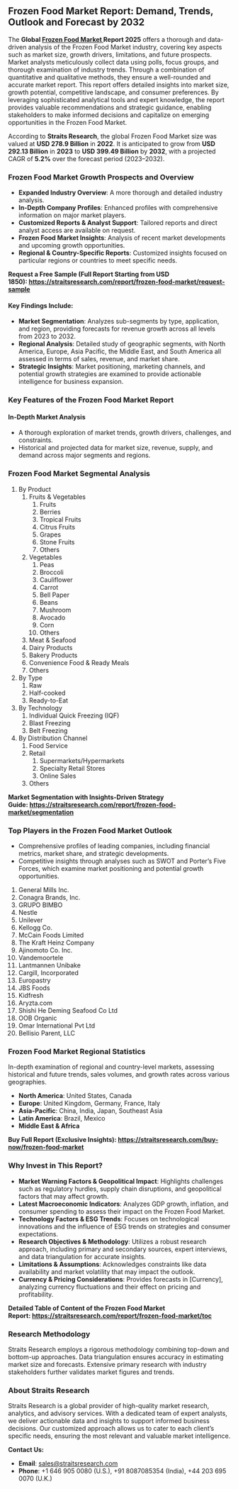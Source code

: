 <p>&nbsp;</p>
<h2>Frozen Food Market Report: Demand, Trends, Outlook and Forecast by 2032</h2>
<p>The&nbsp;<strong>Global <a href="https://straitsresearch.com/report/frozen-food-market">Frozen Food Market </a>Report 2025</strong>&nbsp;offers a thorough and data-driven analysis of the Frozen Food Market industry, covering key aspects such as market size, growth drivers, limitations, and future prospects. Market analysts meticulously collect data using polls, focus groups, and thorough examination of industry trends. Through a combination of quantitative and qualitative methods, they ensure a well-rounded and accurate market report. This report offers detailed insights into market size, growth potential, competitive landscape, and consumer preferences. By leveraging sophisticated analytical tools and expert knowledge, the report provides valuable recommendations and strategic guidance, enabling stakeholders to make informed decisions and capitalize on emerging opportunities in the Frozen Food Market.</p>
<p>According to&nbsp;<strong>Straits Research</strong>, the global Frozen Food Market size was valued at&nbsp;<strong>USD 278.9 Billion</strong>&nbsp;in&nbsp;<strong>2022</strong>. It is anticipated to grow from&nbsp;<strong>USD 292.13 Billion</strong>&nbsp;in&nbsp;<strong>2023</strong>&nbsp;to&nbsp;<strong>USD 399.49 Billion</strong>&nbsp;by&nbsp;<strong>2032</strong>, with a projected CAGR of&nbsp;<strong>5.2%</strong>&nbsp;over the forecast period (2023&ndash;2032).</p>
<h3>Frozen Food Market Growth Prospects and Overview</h3>
<ul>
<li><strong>Expanded Industry Overview</strong>: A more thorough and detailed industry analysis.</li>
<li><strong>In-Depth Company Profiles</strong>: Enhanced profiles with comprehensive information on major market players.</li>
<li><strong>Customized Reports &amp; Analyst Support</strong>: Tailored reports and direct analyst access are available on request.</li>
<li><strong>Frozen Food Market Insights</strong>: Analysis of recent market developments and upcoming growth opportunities.</li>
<li><strong>Regional &amp; Country-Specific Reports</strong>: Customized insights focused on particular regions or countries to meet specific needs.</li>
</ul>
<p><strong>Request a Free Sample (Full Report Starting from USD 1850):&nbsp;<a href="https://straitsresearch.com/report/frozen-food-market/request-sample">https://straitsresearch.com/report/frozen-food-market/request-sample</a></strong></p>
<h4>Key Findings Include:</h4>
<ul>
<li><strong>Market Segmentation</strong>: Analyzes sub-segments by type, application, and region, providing forecasts for revenue growth across all levels from&nbsp;2023 to 2032.</li>
<li><strong>Regional Analysis</strong>: Detailed study of geographic segments, with North America, Europe, Asia Pacific, the Middle East, and South America all assessed in terms of sales, revenue, and market share.</li>
<li><strong>Strategic Insights</strong>: Market positioning, marketing channels, and potential growth strategies are examined to provide actionable intelligence for business expansion.</li>
</ul>
<h3>Key Features of the Frozen Food Market Report</h3>
<h4>In-Depth Market Analysis</h4>
<ul>
<li>A thorough exploration of market trends, growth drivers, challenges, and constraints.</li>
<li>Historical and projected data for market size, revenue, supply, and demand across major segments and regions.</li>
</ul>
<h3>Frozen Food Market&nbsp;Segmental Analysis</h3>
<ol>
<li>By Product
<ol>
<li>Fruits &amp; Vegetables
<ol>
<li>Fruits</li>
<li>Berries</li>
<li>Tropical Fruits</li>
<li>Citrus Fruits</li>
<li>Grapes</li>
<li>Stone Fruits</li>
<li>Others</li>
</ol>
</li>
<li>Vegetables
<ol>
<li>Peas</li>
<li>Broccoli</li>
<li>Cauliflower</li>
<li>Carrot</li>
<li>Bell Paper</li>
<li>Beans</li>
<li>Mushroom</li>
<li>Avocado</li>
<li>Corn</li>
<li>Others</li>
</ol>
</li>
<li>Meat &amp; Seafood</li>
<li>Dairy Products</li>
<li>Bakery Products</li>
<li>Convenience Food &amp; Ready Meals</li>
<li>Others</li>
</ol>
</li>
<li>By Type
<ol>
<li>Raw</li>
<li>Half-cooked</li>
<li>Ready-to-Eat</li>
</ol>
</li>
<li>By Technology
<ol>
<li>Individual Quick Freezing (IQF)</li>
<li>Blast Freezing</li>
<li>Belt Freezing</li>
</ol>
</li>
<li>By Distribution Channel
<ol>
<li>Food Service</li>
<li>Retail
<ol>
<li>Supermarkets/Hypermarkets</li>
<li>Specialty Retail Stores</li>
<li>Online Sales</li>
</ol>
</li>
<li>Others</li>
</ol>
</li>
</ol>
<p><strong>Market Segmentation with Insights-Driven Strategy Guide:&nbsp;<a href="https://straitsresearch.com/report/frozen-food-market/segmentation">https://straitsresearch.com/report/frozen-food-market/segmentation</a></strong></p>
<h3>Top Players in the Frozen Food Market Outlook</h3>
<ul>
<li>Comprehensive profiles of leading companies, including financial metrics, market share, and strategic developments.</li>
<li>Competitive insights through analyses such as SWOT and Porter&rsquo;s Five Forces, which examine market positioning and potential growth opportunities.</li>
</ul>
<ol>
<li>General Mills Inc.</li>
<li>Conagra Brands, Inc.</li>
<li>GRUPO BIMBO</li>
<li>Nestle</li>
<li>Unilever</li>
<li>Kellogg Co.</li>
<li><a>McCain Foods Limited</a></li>
<li>The Kraft Heinz Company</li>
<li>Ajinomoto Co. Inc.</li>
<li>Vandemoortele</li>
<li>Lantmannen Unibake</li>
<li>Cargill, Incorporated</li>
<li>Europastry</li>
<li>JBS Foods</li>
<li>Kidfresh</li>
<li>Aryzta.com</li>
<li>Shishi He Deming Seafood Co Ltd</li>
<li>OOB Organic</li>
<li>Omar International Pvt Ltd</li>
<li>Bellisio Parent, LLC</li>
</ol>
<h3>Frozen Food Market Regional Statistics</h3>
<p>In-depth examination of regional and country-level markets, assessing historical and future trends, sales volumes, and growth rates across various geographies.</p>
<ul>
<li><strong>North America</strong>: United States, Canada</li>
<li><strong>Europe</strong>: United Kingdom, Germany, France, Italy</li>
<li><strong>Asia-Pacific</strong>: China, India, Japan, Southeast Asia</li>
<li><strong>Latin America</strong>: Brazil, Mexico</li>
<li><strong>Middle East &amp; Africa</strong></li>
</ul>
<p><strong>Buy Full Report (Exclusive Insights):&nbsp;<a href="https://straitsresearch.com/buy-now/frozen-food-market">https://straitsresearch.com/buy-now/frozen-food-market</a></strong></p>
<h3>Why Invest in This Report?</h3>
<ul>
<li><strong>Market Warning Factors &amp; Geopolitical Impact</strong>: Highlights challenges such as regulatory hurdles, supply chain disruptions, and geopolitical factors that may affect growth.</li>
<li><strong>Latest Macroeconomic Indicators</strong>: Analyzes GDP growth, inflation, and consumer spending to assess their impact on the Frozen Food Market.</li>
<li><strong>Technology Factors &amp; ESG Trends</strong>: Focuses on technological innovations and the influence of ESG trends on strategies and consumer expectations.</li>
<li><strong>Research Objectives &amp; Methodology</strong>: Utilizes a robust research approach, including primary and secondary sources, expert interviews, and data triangulation for accurate insights.</li>
<li><strong>Limitations &amp; Assumptions</strong>: Acknowledges constraints like data availability and market volatility that may impact the outlook.</li>
<li><strong>Currency &amp; Pricing Considerations</strong>: Provides forecasts in [Currency], analyzing currency fluctuations and their effect on pricing and profitability.</li>
</ul>
<p><strong>Detailed Table of Content of the Frozen Food Market Report:&nbsp;<a href="https://straitsresearch.com/report/frozen-food-market/toc">https://straitsresearch.com/report/frozen-food-market/toc</a></strong></p>
<h3>Research Methodology</h3>
<p>Straits Research employs a rigorous methodology combining top-down and bottom-up approaches. Data triangulation ensures accuracy in estimating market size and forecasts. Extensive primary research with industry stakeholders further validates market figures and trends.</p>
<h3>About Straits Research</h3>
<p>Straits Research is a global provider of high-quality market research, analytics, and advisory services. With a dedicated team of expert analysts, we deliver actionable data and insights to support informed business decisions. Our customized approach allows us to cater to each client&rsquo;s specific needs, ensuring the most relevant and valuable market intelligence.</p>
<p><strong>Contact Us:</strong></p>
<ul>
<li><strong>Email</strong>: <a href="sales@straitsresearch.com">sales@straitsresearch.com</a></li>
<li><strong>Phone</strong>: +1 646 905 0080 (U.S.), +91 8087085354 (India), +44 203 695 0070 (U.K.)</li>
</ul>
<p>&nbsp;</p>
